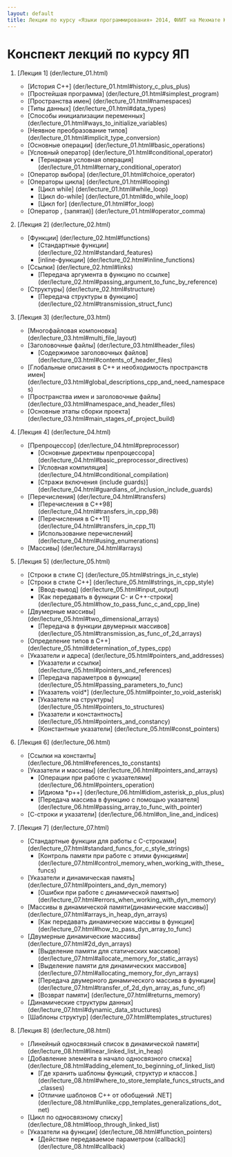 ```yaml
---
layout: default
title: Лекции по курсу «Языки программирования» 2014, ФИИТ на Мехмате ЮФУ
---
```


Конспект лекций по курсу ЯП
=====================

1. [Лекция 1] (der/lecture_01.html)
	* [История C++] (der/lecture_01.html#history_c_plus_plus)
	* [Простейшая программа] (der/lecture_01.html#simplest_program)
	* [Пространства имен] (der/lecture_01.html#namespaces)
	* [Типы данных] (der/lecture_01.html#data_types)
	* [Способы инициализации переменных] (der/lecture_01.html#ways_to_initialize_variables)
	* [Неявное преобразование типов] (der/lecture_01.html#implicit_type_conversion)
	* [Основные операции] (der/lecture_01.html#basic_operations)
	* [Условный оператор] (der/lecture_01.html#conditional_operator)
		* [Тернарная условная операция] (der/lecture_01.html#ternary_conditional_operator)
	* [Оператор выбора] (der/lecture_01.html#choice_operator)
	* [Операторы цикла] (der/lecture_01.html#looping)
		* [Цикл while] (der/lecture_01.html#while_loop)
		* [Цикл do-while] (der/lecture_01.html#do_while_loop)
		* [Цикл for] (der/lecture_01.html#for_loop)
	* [Оператор , (запятая)] (der/lecture_01.html#operator_comma)


2. [Лекция 2] (der/lecture_02.html)
	* [Функции] (der/lecture_02.html#functions)
		* [Стандартные функции] (der/lecture_02.html#standard_features)
		* [inline-функции] (der/lecture_02.html#inline_functions)
	* [Ссылки] (der/lecture_02.html#links)
		* [Передача аргумента в функцию по ссылке] (der/lecture_02.html#passing_argument_to_func_by_reference)
	* [Структуры] (der/lecture_02.html#structure)
		* [Передача структуры в функцию] (der/lecture_02.html#transmission_struct_func)


3. [Лекция 3] (der/lecture_03.html)
	* [Многофайловая компоновка] (der/lecture_03.html#multi_file_layout)
	* [Заголовочные файлы] (der/lecture_03.html#header_files)
		* [Содержимое заголовочных файлов] (der/lecture_03.html#contents_of_header_files)
	* [Глобальные описания в C++ и необходимость пространств имен] (der/lecture_03.html#global_descriptions_cpp_and_need_namespaces)
	* [Пространства имен и заголовочные файлы] (der/lecture_03.html#namespace_and_header_files)
	* [Основные этапы сборки проекта] (der/lecture_03.html#main_stages_of_project_build)


4. [Лекция 4] (der/lecture_04.html)
	* [Препроцессор] (der/lecture_04.html#preprocessor)
		* [Основные директивы препроцессора] (der/lecture_04.html#basic_preprocessor_directives)
		* [Условная компиляция] (der/lecture_04.html#conditional_compilation)
		* [Стражи включения (include guards)] (der/lecture_04.html#guardians_of_inclusion_include_guards)
	* [Перечисления] (der/lecture_04.html#transfers)
		* [Перечисления в C++98] (der/lecture_04.html#transfers_in_cpp_98)
		* [Перечисления в C++11] (der/lecture_04.html#transfers_in_cpp_11)
		* [Использование перечислений] (der/lecture_04.html#using_enumerations)
	* [Массивы] (der/lecture_04.html#arrays)


5. [Лекция 5] (der/lecture_05.html)
	* [Строки в стиле C] (der/lecture_05.html#strings_in_c_style)
	* [Строки в стиле C++] (der/lecture_05.html#strings_in_cpp_style)
		* [Ввод-вывод] (der/lecture_05.html#input_output)
		* [Как передавать в функции C- и C++-строки] (der/lecture_05.html#how_to_pass_func_c_and_cpp_line)
	* [Двумерные массивы] (der/lecture_05.html#two_dimensional_arrays)
		* [Передача в функции двумерных массивов] (der/lecture_05.html#transmission_as_func_of_2d_arrays)
	* [Определение типов в C++] (der/lecture_05.html#determination_of_types_cpp)
	* [Указатели и адреса] (der/lecture_05.html#pointers_and_addresses)
		* [Указатели и ссылки] (der/lecture_05.html#pointers_and_references)
		* [Передача параметров в функции] (der/lecture_05.html#passing_parameters_to_func)
		* [Указатель void*] (der/lecture_05.html#pointer_to_void_asterisk)
		* [Указатели на структуры] (der/lecture_05.html#pointers_to_structures)
		* [Указатели и константность] (der/lecture_05.html#pointers_and_constancy)
		* [Константные указатели] (der/lecture_05.html#const_pointers)


6. [Лекция 6] (der/lecture_06.html)
	* [Ссылки на константы] (der/lecture_06.html#references_to_constants)
	* [Указатели и массивы] (der/lecture_06.html#pointers_and_arrays)
		* [Операции при работе с указателями] (der/lecture_06.html#pointers_operation)
		* [Идиома *p++] (der/lecture_06.html#idiom_asterisk_p_plus_plus)
		* [Передача массива в функцию с помощью указателя] (der/lecture_06.html#passing_array_to_func_with_pointer)
	* [С-строки и указатели] (der/lecture_06.html#on_line_and_indices)


7. [Лекция 7] (der/lecture_07.html)
	* [Стандартные функции для работы с C-строками] (der/lecture_07.html#standard_funcs_for_c_style_strings)
		* [Контроль памяти при работе с этими функциями] (der/lecture_07.html#control_memory_when_working_with_these_funcs)
	* [Указатели и динамическая память] (der/lecture_07.html#pointers_and_dyn_memory)
		* [Ошибки при работе с динамической памятью] (der/lecture_07.html#errors_when_working_with_dyn_memory)
	* [Массивы в динамической памяти(динамические массивы)] (der/lecture_07.html#arrays_in_heap_dyn_arrays)
		* [Как передавать динамические массивы в функции] (der/lecture_07.html#how_to_pass_dyn_array_to_func)
	* [Двумерные динамические массивы] (der/lecture_07.html#2d_dyn_arrays)
		* [Выделение памяти для статических массивов] (der/lecture_07.html#allocate_memory_for_static_arrays)
		* [Выделение памяти для динамических массивов] (der/lecture_07.html#allocating_memory_for_dyn_arrays)
		* [Передача двумерного динамического массива в функции] (der/lecture_07.html#transfer_of_2d_dyn_array_as_func_of)
		* [Возврат памяти] (der/lecture_07.html#returns_memory)
	* [Динамические структуры данных] (der/lecture_07.html#dynamic_data_structures)
	* [Шаблоны структур] (der/lecture_07.html#templates_structures)


8. [Лекция 8] (der/lecture_08.html)
	* [Линейный односвязный список в динамической памяти] (der/lecture_08.html#linear_linked_list_in_heap)
	* [Добавление элемента в начало односвязного списка] (der/lecture_08.html#adding_element_to_beginning_of_linked_list)
		* [Где хранить шаблоны функций, структур и классов.] (der/lecture_08.html#where_to_store_template_funcs_structs_and_classes)
		* [Отличие шаблонов C++ от обобщений .NET] (der/lecture_08.html#unlike_cpp_templates_generalizations_dot_net)
	* [Цикл по односвязному списку] (der/lecture_08.html#loop_through_linked_list)
	* [Указатели на функции] (der/lecture_08.html#function_pointers)
		* [Действие передаваемое параметром (callback)] (der/lecture_08.html#callback)


